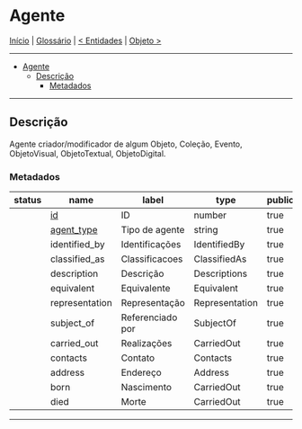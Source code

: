 # Agente

[Início](../../../README.md) | [Glossário](../../glossario.md) | [< Entidades](../entities.md) | [Objeto >](./objeto.md)

---

- [Agente](#agente)
  - [Descrição](#descrição)
    - [Metadados](#metadados)

---

## Descrição

Agente criador/modificador de algum Objeto, Coleção, Evento, ObjetoVisual, ObjetoTextual, ObjetoDigital.

### Metadados

| status | name                                        | label            | type           | public | required |
| ------ | ------------------------------------------- | ---------------- | -------------- | ------ | -------- |
|        | [id](./../../metadados.md#id)               | ID               | number         | true   | auto     |
|        | [agent_type](../../metadados.md#agent_type) | Tipo de agente   | string         | true   | true     |
|        | identified_by                               | Identificações   | IdentifiedBy   | true   | one      |
|        | classified_as                               | Classificacoes   | ClassifiedAs   | true   | one      |
|        | description                                 | Descrição        | Descriptions   | true   | false    |
|        | equivalent                                  | Equivalente      | Equivalent     | true   | false    |
|        | representation                              | Representação    | Representation | true   | false    |
|        | subject_of                                  | Referenciado por | SubjectOf      | true   | true     |
|        | carried_out                                 | Realizações      | CarriedOut     | true   | true     |
|        | contacts                                    | Contato          | Contacts       | true   | true     |
|        | address                                     | Endereço         | Address        | true   | true     |
|        | born                                        | Nascimento       | CarriedOut     | true   | true     |
|        | died                                        | Morte            | CarriedOut     | true   | true     |

---
